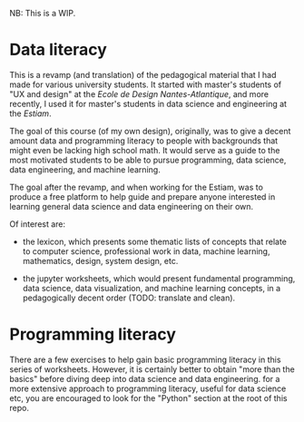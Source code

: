 NB: This is a WIP.


# Data literacy

This is a revamp (and translation) of the pedagogical material that I had made for various university students. It started with master's students of "UX and design" at the *Ecole de Design Nantes-Atlantique*, and more recently, I used it for master's students in data science and engineering at the *Estiam*.

The goal of this course (of my own design), originally, was to give a decent amount data and programming literacy to people with backgrounds that might even be lacking high school math. It would serve as a guide to the most motivated students to be able to pursue programming, data science, data engineering, and machine learning.

The goal after the revamp, and when working for the Estiam, was to produce a free platform to help guide and prepare anyone interested in learning general data science and data engineering on their own.

Of interest are:

  - the lexicon, which presents some thematic lists of concepts that relate to computer science, professional work in data, machine learning, mathematics, design, system design, etc.

  - the jupyter worksheets, which would present fundamental programming, data science, data visualization, and machine learning concepts, in a pedagogically decent order (TODO: translate and clean).


# Programming literacy

There are a few exercises to help gain basic programming literacy in this series of worksheets. However, it is certainly better to obtain "more than the basics" before diving deep into data science and data engineering. for a more extensive approach to programming literacy, useful for data science etc, you are encouraged to look for the "Python" section at the root of this repo.
